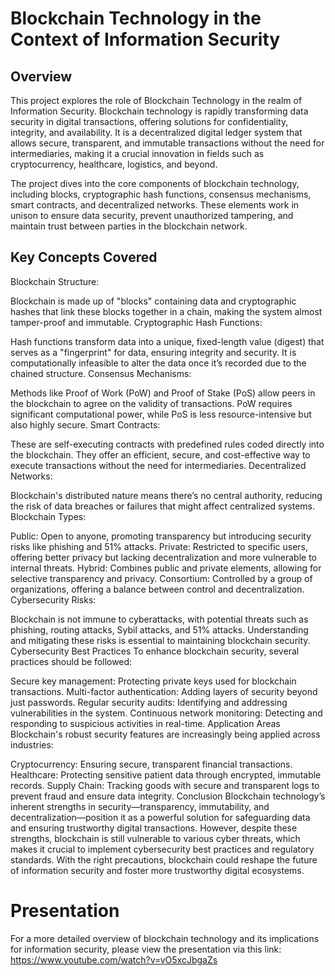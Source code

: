 # Blockchain Technology in the Context of Information Security
## Overview
This project explores the role of Blockchain Technology in the realm of Information Security. Blockchain technology is rapidly transforming data security in digital transactions, offering solutions for confidentiality, integrity, and availability. It is a decentralized digital ledger system that allows secure, transparent, and immutable transactions without the need for intermediaries, making it a crucial innovation in fields such as cryptocurrency, healthcare, logistics, and beyond.

The project dives into the core components of blockchain technology, including blocks, cryptographic hash functions, consensus mechanisms, smart contracts, and decentralized networks. These elements work in unison to ensure data security, prevent unauthorized tampering, and maintain trust between parties in the blockchain network.

## Key Concepts Covered
Blockchain Structure:

Blockchain is made up of "blocks" containing data and cryptographic hashes that link these blocks together in a chain, making the system almost tamper-proof and immutable.
Cryptographic Hash Functions:

Hash functions transform data into a unique, fixed-length value (digest) that serves as a "fingerprint" for data, ensuring integrity and security. It is computationally infeasible to alter the data once it’s recorded due to the chained structure.
Consensus Mechanisms:

Methods like Proof of Work (PoW) and Proof of Stake (PoS) allow peers in the blockchain to agree on the validity of transactions. PoW requires significant computational power, while PoS is less resource-intensive but also highly secure.
Smart Contracts:

These are self-executing contracts with predefined rules coded directly into the blockchain. They offer an efficient, secure, and cost-effective way to execute transactions without the need for intermediaries.
Decentralized Networks:

Blockchain's distributed nature means there’s no central authority, reducing the risk of data breaches or failures that might affect centralized systems.
Blockchain Types:

Public: Open to anyone, promoting transparency but introducing security risks like phishing and 51% attacks.
Private: Restricted to specific users, offering better privacy but lacking decentralization and more vulnerable to internal threats.
Hybrid: Combines public and private elements, allowing for selective transparency and privacy.
Consortium: Controlled by a group of organizations, offering a balance between control and decentralization.
Cybersecurity Risks:

Blockchain is not immune to cyberattacks, with potential threats such as phishing, routing attacks, Sybil attacks, and 51% attacks. Understanding and mitigating these risks is essential to maintaining blockchain security.
Cybersecurity Best Practices
To enhance blockchain security, several practices should be followed:

Secure key management: Protecting private keys used for blockchain transactions.
Multi-factor authentication: Adding layers of security beyond just passwords.
Regular security audits: Identifying and addressing vulnerabilities in the system.
Continuous network monitoring: Detecting and responding to suspicious activities in real-time.
Application Areas
Blockchain's robust security features are increasingly being applied across industries:

Cryptocurrency: Ensuring secure, transparent financial transactions.
Healthcare: Protecting sensitive patient data through encrypted, immutable records.
Supply Chain: Tracking goods with secure and transparent logs to prevent fraud and ensure data integrity.
Conclusion
Blockchain technology’s inherent strengths in security—transparency, immutability, and decentralization—position it as a powerful solution for safeguarding data and ensuring trustworthy digital transactions. However, despite these strengths, blockchain is still vulnerable to various cyber threats, which makes it crucial to implement cybersecurity best practices and regulatory standards. With the right precautions, blockchain could reshape the future of information security and foster more trustworthy digital ecosystems.

# Presentation
For a more detailed overview of blockchain technology and its implications for information security, please view the presentation via this link: https://www.youtube.com/watch?v=vO5xcJbgaZs


